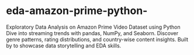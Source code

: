 # eda-amazon-prime-python-
Exploratory Data Analysis on Amazon Prime Video Dataset using Python Dive into streaming trends with pandas, NumPy, and Seaborn. Discover genre patterns, rating distributions, and country-wise content insights. Built by  to showcase data storytelling and EDA skills.
